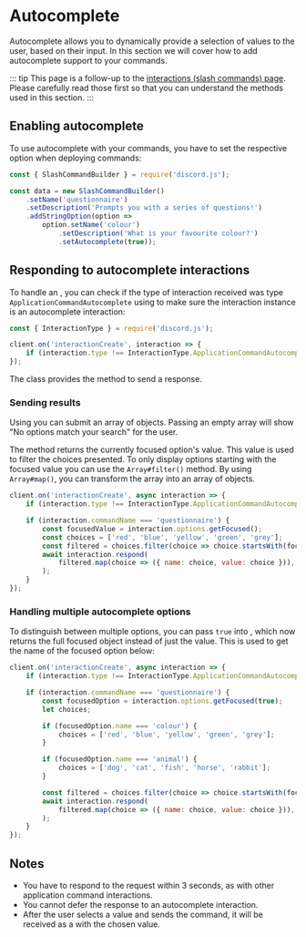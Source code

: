 # Autocomplete

Autocomplete allows you to dynamically provide a selection of values to the user, based on their input. In this section we will cover how to add autocomplete support to your commands.

::: tip
This page is a follow-up to the [interactions (slash commands) page](/interactions/slash-commands.md). Please carefully read those first so that you can understand the methods used in this section.
:::

## Enabling autocomplete

To use autocomplete with your commands, you have to set the respective option when deploying commands:

```js {9}
const { SlashCommandBuilder } = require('discord.js');

const data = new SlashCommandBuilder()
	.setName('questionnaire')
	.setDescription('Prompts you with a series of questions!')
	.addStringOption(option =>
		option.setName('colour')
			.setDescription('What is your favourite colour?')
			.setAutocomplete(true));
```

## Responding to autocomplete interactions

To handle an <DocsLink path="class/AutocompleteInteraction"/>, you can check if the type of interaction received was type `ApplicationCommandAutocomplete` using <DocsLink path="class/BaseInteraction?scrollTo=type"/> to make sure the interaction instance is an autocomplete interaction:
<!-- eslint-skip -->

```js {1,4}
const { InteractionType } = require('discord.js');

client.on('interactionCreate', interaction => {
	if (interaction.type !== InteractionType.ApplicationCommandAutocomplete) return;
});
```

The <DocsLink path="class/AutocompleteInteraction"/> class provides the <DocsLink path="class/AutocompleteInteraction?scrollTo=respond"/> method to send a response.

### Sending results

Using <DocsLink path="class/AutocompleteInteraction?scrollTo=respond" /> you can submit an array of <DocsLink path="typedef/ApplicationCommandOptionChoiceData" /> objects. Passing an empty array will show "No options match your search" for the user.

The <DocsLink path="class/CommandInteractionOptionResolver?scrollTo=getFocused" /> method returns the currently focused option's value. This value is used to filter the choices presented. To only display options starting with the focused value you can use the `Array#filter()` method. By using `Array#map()`, you can transform the array into an array of <DocsLink path="typedef/ApplicationCommandOptionChoiceData" /> objects.

```js {4-11}
client.on('interactionCreate', async interaction => {
	if (interaction.type !== InteractionType.ApplicationCommandAutocomplete) return;

	if (interaction.commandName === 'questionnaire') {
		const focusedValue = interaction.options.getFocused();
		const choices = ['red', 'blue', 'yellow', 'green', 'grey'];
		const filtered = choices.filter(choice => choice.startsWith(focusedValue));
		await interaction.respond(
			filtered.map(choice => ({ name: choice, value: choice })),
		);
	}
});
```

### Handling multiple autocomplete options

To distinguish between multiple options, you can pass `true` into <DocsLink path="class/CommandInteractionOptionResolver?scrollTo=getFocused"/>, which now returns the full focused object instead of just the value. This is used to get the name of the focused option below:

```js {5-16}
client.on('interactionCreate', async interaction => {
	if (interaction.type !== InteractionType.ApplicationCommandAutocomplete) return;

	if (interaction.commandName === 'questionnaire') {
		const focusedOption = interaction.options.getFocused(true);
		let choices;

		if (focusedOption.name === 'colour') {
			choices = ['red', 'blue', 'yellow', 'green', 'grey'];
		}

		if (focusedOption.name === 'animal') {
			choices = ['dog', 'cat', 'fish', 'horse', 'rabbit'];
		}

		const filtered = choices.filter(choice => choice.startsWith(focusedOption.value));
		await interaction.respond(
			filtered.map(choice => ({ name: choice, value: choice })),
		);
	}
});
```

## Notes

- You have to respond to the request within 3 seconds, as with other application command interactions.
- You cannot defer the response to an autocomplete interaction.
- After the user selects a value and sends the command, it will be received as a <DocsLink path="class/ChatInputCommandInteraction"/> with the chosen value.

